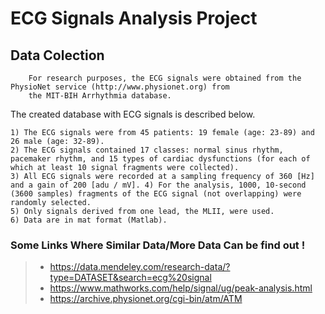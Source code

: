 # ECG Signals Analysis Project
## Data Colection 

        For research purposes, the ECG signals were obtained from the PhysioNet service (http://www.physionet.org) from 
        the MIT-BIH Arrhythmia database. 

The created database with ECG signals is described below.
```
1) The ECG signals were from 45 patients: 19 female (age: 23-89) and 26 male (age: 32-89). 
2) The ECG signals contained 17 classes: normal sinus rhythm, pacemaker rhythm, and 15 types of cardiac dysfunctions (for each of which at least 10 signal fragments were collected).
3) All ECG signals were recorded at a sampling frequency of 360 [Hz] and a gain of 200 [adu / mV]. 4) For the analysis, 1000, 10-second (3600 samples) fragments of the ECG signal (not overlapping) were randomly selected.
5) Only signals derived from one lead, the MLII, were used.
6) Data are in mat format (Matlab).

```

### Some Links Where Similar Data/More Data Can be find out !

> - https://data.mendeley.com/research-data/?type=DATASET&search=ecg%20signal
> - https://www.mathworks.com/help/signal/ug/peak-analysis.html
> - https://archive.physionet.org/cgi-bin/atm/ATM
